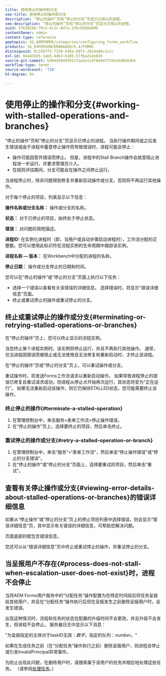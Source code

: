 ```yaml
---
title: 使用停止的操作和分支
seo-title: 使用停止的操作和分支
description: “停止的操作”页和“停止的分支”页显示已停止的进程。
seo-description: “停止的操作”页和“停止的分支”页显示已停止的进程。
uuid: 5f6202b0-79c2-4c3c-847a-236c0366e60b
contentOwner: admin
content-type: reference
geptopics: SG_AEMFORMS/categories/configuring_forms_workflow
products: SG_EXPERIENCEMANAGER/6.4/FORMS
discoiquuid: 8c2567f3-7220-436a-b9f2-2824a98c1ccc
exl-id: 04a832d5-1ab5-4db3-b185-57fba21eb839
source-git-commit: bd94d3949f0117aa3e1c9f0e84f7293a5d6b03b4
workflow-type: tm+mt
source-wordcount: '728'
ht-degree: 0%

---
```


# 使用停止的操作和分支{#working-with-stalled-operations-and-branches}

“停止的操作”页和“停止的分支”页显示已停止的进程。 当执行操作期间或之后发生错误或由于进程中蓄意停止操作而导致错误时，进程可能会停止：

* 操作可能因意外错误而停止。 但是，进程中的Stall Branch操作会故意阻止进程进一步运行，并要求管理员介入。
* 在规则评估期间，分支可能会在操作之间停止运行。

当进程停止时，除非问题得到修复并重新启动操作或分支，否则将不再运行其他操作。

对于每个停止的项目，列表显示以下信息：

**操作名称或分支名称：** 操作或分支的名称。

**状态：** 对于已停止的项目，始终处于停止状态。

**错误：** 对问题的简短描述。

**进程ID:** 在实例化进程时（即，当用户或自动步骤启动进程时），工作流分配的正整数。您可以使用此标识符在流程实例的生命周期中跟踪该实例。

**进程名称 — 版本：** 在Workbench中分配的进程的名称。

**停止日期：** 操作或分支停止的日期和时间。

您可以在“停止的操作”或“停止的分支”页面上执行以下任务：

* 选择一个错误以查看有关该错误的详细信息。 选择错误时，将显示“错误详细信息”页面。
* 终止或重试停止的操作或重试停止的分支。

## 终止或重试停止的操作或分支{#terminating-or-retrying-stalled-operations-or-branches}

在“停止的操作”页上，您可以终止显示的流程实例。

当您终止某个进程实例时，该实例将停止运行，并且不再执行其他操作。 通常，仅当进程因错误而被阻止或无法使用且无法修复和重新启动时，才终止该进程。

在“停止的操作”页或“停止的分支”页上，可以重试操作或分支。

重试操作时，将发送Forms工作流请求以重新启动操作。 如果导致进程停止的错误已修复且重试请求成功，则进程从停止点开始再次运行，其状态将变为“正在运行”。 如果无法重新启动该操作，则它仍保持STALLED状态，您可能需要终止该操作。

### 终止停止的操作{#terminate-a-stalled-operation}

1. 在管理控制台中，单击服务>表单工作流>停止操作错误。
1. 在“停止的操作”页上，选择要终止的项目，然后单击终止。

### 重试停止的操作或分支{#retry-a-stalled-operation-or-branch}

1. 在管理控制台中，单击“服务”>“表单工作流”，然后单击“停止操作错误”或“停止的分支错误”。
1. 在“停止的操作”或“停止的分支”页面上，选择要重试的项目，然后单击“重试”。

## 查看有关停止操作或分支{#viewing-error-details-about-stalled-operations-or-branches}的错误详细信息

如果从“停止操作”或“停止的分支”页上的停止项目列表中选择错误，则会显示“错误详细信息”页，其中显示有关错误的详细信息，可帮助您解决问题。

页面底部的框包含错误信息。

您还可以从“错误详细信息”页中终止或重试停止的操作，并重试停止的分支。

## 当呈报用户不存在{#process-does-not-stall-when-escalation-user-does-not-exist}时，进程不会停止

当将AEM Forms用户服务中的“分配任务”操作配置为在特定时间段后将任务呈报给其他用户，并且在“分配任务”操作执行后但在呈报发生之前删除呈报用户时，会发生错误。

出现这种情况时，流程和任务的状态在配置的升级时间不会更改，并且升级不会发生，但进程不会停止。 服务器日志中显示以下消息：

&quot;为呈报指定的主体对于taskID无效：*数字*，指定的队列：*number*。&quot;

如果在生成任务之前（在“分配任务”操作执行之前）删除呈报用户，则进程会停止或引发InvalidPrincipal异常事件。

为防止出现此问题，在删除用户时，请搜索属于该用户的任务并相应地处理这些任务。 （请参阅[处理任务](/help/forms/using/admin-help/tasks.md#working-with-tasks)。）
